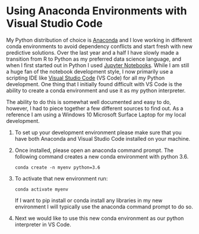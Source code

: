 # Using Anaconda Environments with Visual Studio Code

My Python distribution of choice is [Anaconda]() and I love working in different conda environments to avoid dependency conflicts and start fresh with new predictive solutions. Over the last year and a half I have slowly made a transition from R to Python as my preferred data science language, and when I first started out in Python I used [Jupyter Notebooks](). While I am still a huge fan of the notebook development style, I now primarily use a scripting IDE like [Visual Studio Code]() (VS Code) for all my Python development. One thing that I initially found difficult with VS Code is the ability to create a conda environment and use it as my python interpreter. 

The ability to do this is somewhat well documented and easy to do, however, I had to piece together a few different sources to find out. As a reference I am using a Windows 10 Microsoft Surface Laptop for my local development. 


1. To set up your development environment please make sure that you have both Anaconda and Visual Studio Code installed on your machine. 

1. Once installed, please open an anaconda command prompt. The following command creates a new conda environment with python 3.6. 
    ```
    conda create -n myenv python=3.6
    ```

1. To activate that new environment run: 
    ```
    conda activate myenv
    ```

    If I want to pip install or conda install any libraries in my new environment I will typically use the anaconda command prompt to do so. 

1. Next we would like to use this new conda environment as our python interpreter in VS Code. 


